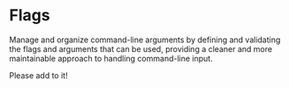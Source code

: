 # Flags

Manage and organize command-line arguments by defining and validating the flags
and arguments that can be used, providing a cleaner and more maintainable
approach to handling command-line input.

Please add to it!
